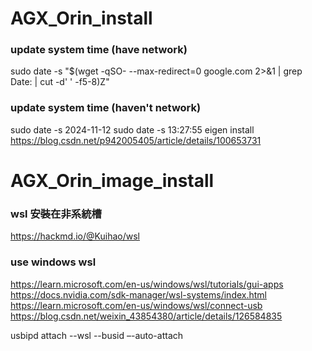 # AGX_Orin_install
### update system time (have network)
sudo date -s "$(wget -qSO- --max-redirect=0 google.com 2>&1 | grep Date: | cut -d' ' -f5-8)Z"


### update system time (haven't network)
sudo date -s 2024-11-12
sudo date -s 13:27:55
eigen install 
https://blog.csdn.net/p942005405/article/details/100653731

# AGX_Orin_image_install
### wsl 安裝在非系統槽
https://hackmd.io/@Kuihao/wsl
### use windows wsl
https://learn.microsoft.com/en-us/windows/wsl/tutorials/gui-apps
https://docs.nvidia.com/sdk-manager/wsl-systems/index.html
https://learn.microsoft.com/en-us/windows/wsl/connect-usb
https://blog.csdn.net/weixin_43854380/article/details/126584835

usbipd attach --wsl --busid <busid> –-auto-attach

